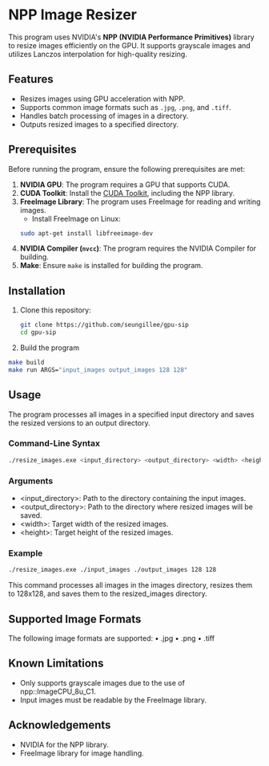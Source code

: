 # NPP Image Resizer

This program uses NVIDIA's **NPP (NVIDIA Performance Primitives)** library to resize images efficiently on the GPU. It supports grayscale images and utilizes Lanczos interpolation for high-quality resizing.

## Features
- Resizes images using GPU acceleration with NPP.
- Supports common image formats such as `.jpg`, `.png`, and `.tiff`.
- Handles batch processing of images in a directory.
- Outputs resized images to a specified directory.

## Prerequisites

Before running the program, ensure the following prerequisites are met:

1. **NVIDIA GPU**: The program requires a GPU that supports CUDA.
2. **CUDA Toolkit**: Install the [CUDA Toolkit](https://developer.nvidia.com/cuda-downloads), including the NPP library.
3. **FreeImage Library**: The program uses FreeImage for reading and writing images.
    - Install FreeImage on Linux:
     ```bash
     sudo apt-get install libfreeimage-dev
     ```
4. **NVIDIA Compiler (`nvcc`)**: The program requires the NVIDIA Compiler for building.
5. **Make**: Ensure `make` is installed for building the program.

## Installation

1. Clone this repository:
   ```bash
   git clone https://github.com/seungillee/gpu-sip
   cd gpu-sip
   ```

2. Build the program

```bash
make build
make run ARGS="input_images output_images 128 128"
```

## Usage

The program processes all images in a specified input directory and saves the resized versions to an output directory.

### Command-Line Syntax

```bash
./resize_images.exe <input_directory> <output_directory> <width> <height>
```

### Arguments
* \<input_directory\>: Path to the directory containing the input images.
* \<output_directory\>: Path to the directory where resized images will be saved.
* \<width\>: Target width of the resized images.
* \<height\>: Target height of the resized images.

### Example
```bash
./resize_images.exe ./input_images ./output_images 128 128
```
This command processes all images in the images directory, resizes them to 128x128, and saves them to the resized_images directory.

## Supported Image Formats

The following image formats are supported:
	•	.jpg
	•	.png
	•	.tiff


## Known Limitations
* Only supports grayscale images due to the use of npp::ImageCPU_8u_C1.
* Input images must be readable by the FreeImage library.

## Acknowledgements
* NVIDIA for the NPP library.
* FreeImage library for image handling.
